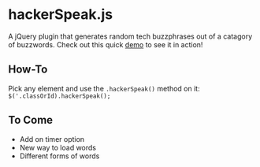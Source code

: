 # hackerSpeak.js
A jQuery plugin that generates random tech buzzphrases out of a catagory of buzzwords. Check out this quick [demo](http://dmyoung1994.github.io/HackerSpeak/) to see it in action!
## How-To
Pick any element and use the `.hackerSpeak()` method on it:
```$('.classOrId).hackerSpeak();```
## To Come
- Add on timer option
- New way to load words
- Different forms of words
